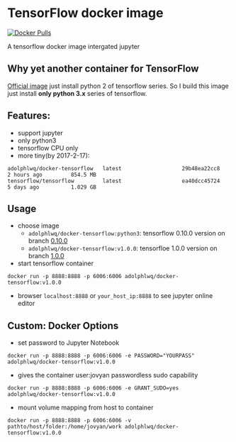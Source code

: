 # TensorFlow docker image
[![Docker Pulls](https://img.shields.io/docker/pulls/adolphlwq/docker-tensorflow.svg?maxAge=2592000)]()

A tensorflow docker image intergated jupyter

## Why yet another container for TensorFlow
[Official image](https://hub.docker.com/r/tensorflow/tensorflow/) just install python 2 of tensorflow series. So I build this image just install **only python 3.x** series of tensorflow.

## Features:
- support jupyter
- only python3
- tensorflow CPU only
- more tiny(by 2017-2-17):
```
adolphlwq/docker-tensorflow   latest                   29b48ea22cc8        2 hours ago         854.5 MB
tensorflow/tensorflow         latest                   ea40dcc45724        5 days ago          1.029 GB
```

## Usage
- choose image
    - `adolphlwq/docker-tensorflow:python3`: tensorflow 0.10.0 version on branch [0.10.0](https://github.com/dockerq/docker-tensorflow/tree/v0.10.0)
    - `adolphlwq/docker-tensorflow:v1.0.0`: tensorfloe 1.0.0 version on branch [1.0.0](https://github.com/dockerq/docker-tensorflow/tree/v1.0.0)
- start tensorflow container
```
docker run -p 8888:8888 -p 6006:6006 adolphlwq/docker-tensorflow:v1.0.0
```
- browser `localhost:8888` or `your_host_ip:8888` to see jupyter online editor

## Custom: Docker Options
- set password to Jupyter Notebook
```
docker run -p 8888:8888 -p 6006:6006 -e PASSWORD="YOURPASS" adolphlwq/docker-tensorflow:v1.0.0
```
- gives the container user:jovyan passwordless sudo capability
```
docker run -p 8888:8888 -p 6006:6006 -e GRANT_SUDO=yes adolphlwq/docker-tensorflow:v1.0.0
```
- mount volume mapping from host to container
```
docker run -p 8888:8888 -p 6006:6006 -v pathto/host/folder:/home/jovyan/work adolphlwq/docker-tensorflow:v1.0.0
```
